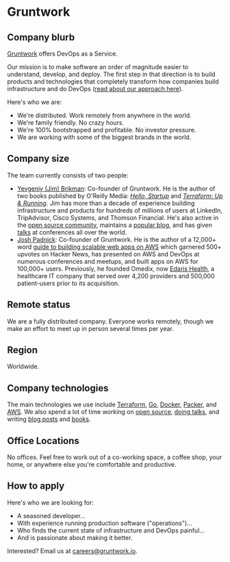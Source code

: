 # Gruntwork

## Company blurb

[Gruntwork](http://www.gruntwork.io/) offers DevOps as a Service.

Our mission is to make software an order of magnitude easier to understand, develop, and deploy. The first step in that direction is to build products and technologies that completely transform how companies build infrastructure and do DevOps ([read about our approach here](https://blog.gruntwork.io/gruntwork-infrastructure-packages-7434dc77d0b1)).

Here's who we are:

* We're distributed. Work remotely from anywhere in the world.
* We're family friendly. No crazy hours.
* We're 100% bootstrapped and profitable. No investor pressure.
* We are working with some of the biggest brands in the world.

## Company size

The team currently consists of two people: 

* [Yevgeniy (Jim) Brikman](http://www.ybrikman.com): Co-founder of Gruntwork. He is the author of two books published by O'Reilly Media: *[Hello, Startup](http://www.hello-startup.net/)* and *[Terraform: Up & Running](http://www.terraformupandrunning.com/)*. Jim has more than a decade of experience building infrastructure and products for hundreds of millions of users at LinkedIn, TripAdvisor, Cisco Systems, and Thomson Financial. He's also active in the [open source community](https://github.com/brikis98/), maintains a [popular blog](http://www.ybrikman.com/writing), and has given [talks](http://www.ybrikman.com/speaking/) at conferences all over the world. 
* [Josh Padnick](https://joshpadnick.com/): Co-founder of Gruntwork. He is the author of a 12,000+ word [guide to building scalable web apps on AWS](https://www.airpair.com/aws/posts/building-a-scalable-web-app-on-amazon-web-services-p1) which garnered 500+ upvotes on Hacker News, has presented on AWS and DevOps at numerous conferences and meetups, and built apps on AWS for 100,000+ users. Previously, he founded Omedix, now [Edaris Health](https://edaris.com/), a healthcare IT company that served over 4,200 providers and 500,000 patient-users prior to its acquisition. 

## Remote status

We are a fully distributed company. Everyone works remotely, though we make an effort to meet up in person several times per year. 

## Region

Worldwide.

## Company technologies

The main technologies we use include [Terraform](https://www.terraform.io/), [Go](https://golang.org/), [Docker](https://www.docker.com/), [Packer](https://www.packer.io/), and [AWS](http://aws.amazon.com). We also spend a lot of time working on [open source](https://github.com/gruntwork-io/), [doing talks](http://www.ybrikman.com/writing/2016/03/31/infrastructure-as-code-microservices-aws-docker-terraform-ecs/), and writing [blog posts](https://blog.gruntwork.io/) and [books](http://www.terraformupandrunning.com/).

## Office Locations

No offices. Feel free to work out of a co-working space, a coffee shop, your home, or anywhere else you're comfortable and productive.

## How to apply

Here's who we are looking for:

* A seasoned developer...
* With experience running production software ("operations")...
* Who finds the current state of infrastructure and DevOps painful...
* And is passionate about making it better.

Interested? Email us at [careers@gruntwork.io](mailto:careers@gruntwork.io).
